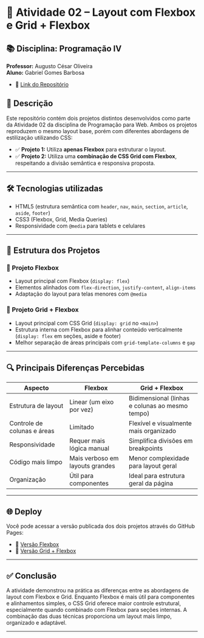 # 🧩 Atividade 02 – Layout com Flexbox e Grid + Flexbox

## 📚 Disciplina: Programação IV
**Professor:** Augusto César Oliveira  
**Aluno:** Gabriel Gomes Barbosa
- 🔗 [Link do Repositório](https://github.com/GabrielBarbosa0/PROGRAMACAO-IV/tree/8e26ba2fda49564ea3a8e87f18dc31d0cbc18e7f/Introdu%C3%A7%C3%A3o-ao-CSS/Atividade-02-Introduc%CC%A7a%CC%83o-a-o-CSS-Programac%CC%A7a%CC%83o-para-Web)

## 📌 Descrição

Este repositório contém dois projetos distintos desenvolvidos como parte da Atividade 02 da disciplina de Programação para Web. Ambos os projetos reproduzem o mesmo layout base, porém com diferentes abordagens de estilização utilizando CSS:

- ✅ **Projeto 1:** Utiliza **apenas Flexbox** para estruturar o layout.
- ✅ **Projeto 2:** Utiliza uma **combinação de CSS Grid com Flexbox**, respeitando a divisão semântica e responsiva proposta.

---

## 🛠️ Tecnologias utilizadas

- HTML5 (estrutura semântica com `header`, `nav`, `main`, `section`, `article`, `aside`, `footer`)
- CSS3 (Flexbox, Grid, Media Queries)
- Responsividade com `@media` para tablets e celulares

---

## 🧱 Estrutura dos Projetos

### 📁 Projeto Flexbox

- Layout principal com Flexbox (`display: flex`)
- Elementos alinhados com `flex-direction`, `justify-content`, `align-items`
- Adaptação do layout para telas menores com `@media`

### 📁 Projeto Grid + Flexbox

- Layout principal com CSS Grid (`display: grid` no `<main>`)
- Estrutura interna com Flexbox para alinhar conteúdo verticalmente (`display: flex` em seções, aside e footer)
- Melhor separação de áreas principais com `grid-template-columns` e `gap`

---

## 🔍 Principais Diferenças Percebidas

| Aspecto                         | Flexbox                         | Grid + Flexbox                                        |
|----------------------------------|----------------------------------|--------------------------------------------------------|
| Estrutura de layout             | Linear (um eixo por vez)         | Bidimensional (linhas e colunas ao mesmo tempo)        |
| Controle de colunas e áreas     | Limitado                         | Flexível e visualmente mais organizado                 |
| Responsividade                  | Requer mais lógica manual        | Simplifica divisões em breakpoints                     |
| Código mais limpo               | Mais verboso em layouts grandes  | Menor complexidade para layout geral                   |
| Organização                     | Útil para componentes            | Ideal para estrutura geral da página                   |

---

## 🌐 Deploy

Você pode acessar a versão publicada dos dois projetos através do GitHub Pages:

- 🔗 [Versão Flexbox](https://gabrielbarbosa0.github.io/PROGRAMACAO-IV/Introdu%C3%A7%C3%A3o-ao-CSS/Atividade-02-Introduc%CC%A7a%CC%83o-a-o-CSS-Programac%CC%A7a%CC%83o-para-Web/Layout-Flexbox/index.html)
- 🔗 [Versão Grid + Flexbox](https://gabrielbarbosa0.github.io/PROGRAMACAO-IV/Introdu%C3%A7%C3%A3o-ao-CSS/Atividade-02-Introduc%CC%A7a%CC%83o-a-o-CSS-Programac%CC%A7a%CC%83o-para-Web/Layout-Flexbox-e-Grid/index.html)

---

## ✅ Conclusão

A atividade demonstrou na prática as diferenças entre as abordagens de layout com Flexbox e Grid. Enquanto Flexbox é mais útil para componentes e alinhamentos simples, o CSS Grid oferece maior controle estrutural, especialmente quando combinado com Flexbox para seções internas. A combinação das duas técnicas proporciona um layout mais limpo, organizado e adaptável.

---
